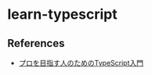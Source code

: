 # learn-typescript

## References

- [プロを目指す人のためのTypeScript入門](https://www.amazon.co.jp/dp/4297127474/)
